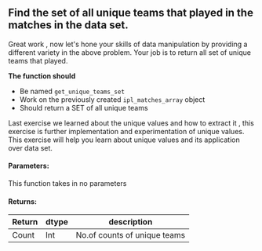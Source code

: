 ## Find the set of all unique teams that played in the matches in the data set.

Great work , now let's hone your skills of data manipulation by providing a
different variety in the above problem. Your job is to return all set of unique teams that played.

**The function should**
- Be named `get_unique_teams_set`
- Work on the previously created `ipl_matches_array` object
- Should return a SET of all unique teams

Last exercise we learned about the unique values and how to extract it , this exercise is further implementation and experimentation
of unique values. This exercise will help you learn about unique values and its application over data set.

#### Parameters:

This function takes in no parameters

#### Returns:

| Return | dtype | description |
| --- | --- | --- |
| Count | Int| No.of counts of unique teams |
